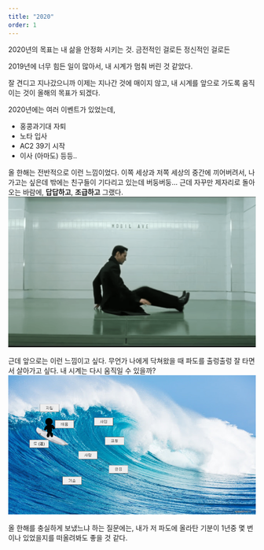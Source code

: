```yaml
---
title: "2020"
order: 1
---
```


2020년의 목표는 내 삶을 안정화 시키는 것. 금전적인 걸로든 정신적인 걸로든

2019년에 너무 힘든 일이 많아서, 내 시계가 멈춰 버린 것 같았다.

잘 견디고 지나갔으니까 이제는 지나간 것에 매이지 않고, 내 시계를 앞으로 가도록 움직이는 것이 올해의 목표가 되겠다.

2020년에는 여러 이벤트가 있었는데,

- 홍콩과기대 자퇴
- 노타 입사
- AC2 39기 시작
- 이사 (아마도)
등등..


올 한해는 전반적으로 이런 느낌이었다. 이쪽 세상과 저쪽 세상의 중간에 끼어버려서, 나가고는 싶은데 밖에는 친구들이 기다리고 있는데 버둥버둥... 근데 자꾸만 제자리로 돌아오는 바람에, **답답하고**, **조급하고** 그랬다.
![중간계 무한 트랩에서 빠져나가지 못하고 버둥버둥중](../images/scene/trapped_in_intermidiate_stage.png)

근데 앞으로는 이런 느낌이고 싶다. 무언가 나에게 닥쳐왔을 때 파도를 출렁출렁 잘 타면서 살아가고 싶다. 내 시계는 다시 움직일 수 있을까?
![출렁출렁](../images/scene/surfing.png)

올 한해를 충실하게 보냈느냐 하는 질문에는, 내가 저 파도에 올라탄 기분이 1년중 몇 번이나 있었을지를 떠올려봐도 좋을 것 같다.
